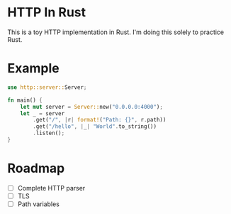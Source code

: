 # HTTP In Rust
This is a toy HTTP implementation in Rust. I'm doing this solely to practice Rust.

# Example
```rust
use http::server::Server;

fn main() {
    let mut server = Server::new("0.0.0.0:4000");
    let _ = server
        .get("/", |r| format!("Path: {}", r.path))
        .get("/hello", |_| "World".to_string())
        .listen();
}
```

# Roadmap
- [ ] Complete HTTP parser
- [ ] TLS
- [ ] Path variables
